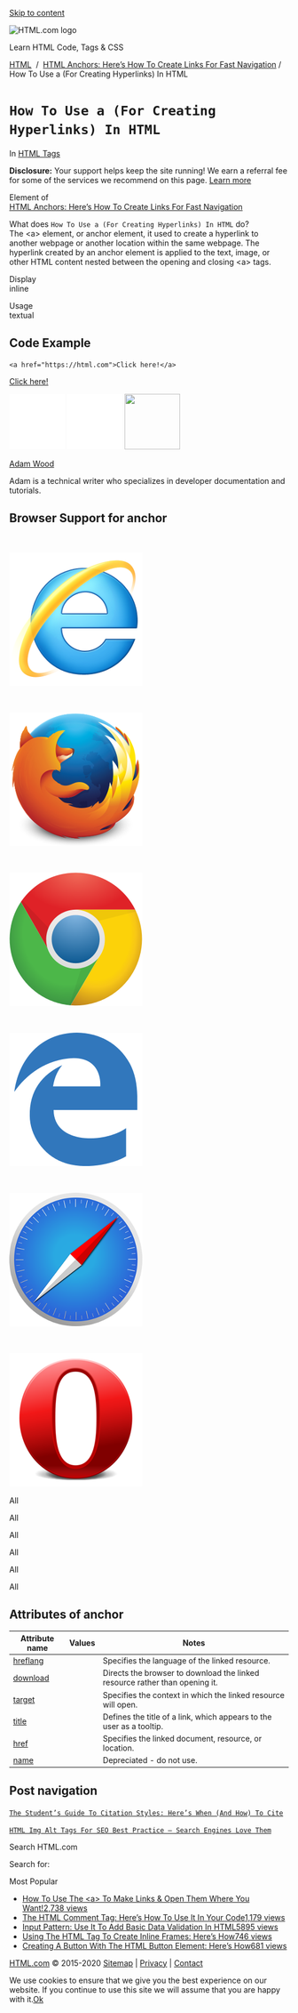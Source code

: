 <a href="#site-main" class="skip-link screen-reader-text">Skip to content</a>

<img src="../../wp-content/uploads/html-com-logo.png" alt="HTML.com logo" class="custom-logo sp-no-webp" srcset="https://html.com/wp-content/uploads/html-com-logo.png" width="250" height="53" />

[](../../index.html)

Learn HTML Code, Tags & CSS

[HTML](../../index.html)  /  [HTML Anchors: Here’s How To Create Links For Fast Navigation](../../anchors-links/index.html) / How To Use a (For Creating Hyperlinks) In HTML

`How To Use a (For Creating Hyperlinks) In HTML`
================================================

In <span class="post-meta-category">[HTML Tags](../index.html)</span>

**Disclosure:** Your support helps keep the site running! We earn a referral fee for some of the services we recommend on this page. [Learn more](../../disclosure/index.html)

Element of  
[HTML Anchors: Here’s How To Create Links For Fast Navigation](../../anchors-links/index.html)

What does `How To Use a (For Creating Hyperlinks) In HTML` do?  
The &lt;a&gt; element, or anchor element, it used to create a hyperlink to another webpage or another location within the same webpage. The hyperlink created by an anchor element is applied to the text, image, or other HTML content nested between the opening and closing &lt;a&gt; tags.

Display  
inline

Usage  
textual

Code Example
------------

    <a href="https://html.com">Click here!</a>

[Click here!](../../index.html)

<span class="underline"></span>

<img src="../../wp-content/plugins/a3-lazy-load/assets/images/lazy_placeholder.gif" class="lazy lazy-hidden avatar avatar-100 photo" width="100" height="100" />

<img src="../../wp-content/plugins/a3-lazy-load/assets/images/lazy_placeholder.gif" class="lazy lazy-hidden avatar avatar-100 photo" width="100" height="100" />

<img src="https://secure.gravatar.com/avatar/3af4194cc38fbc6d4e68fbe7536347d5?s=100&amp;d=mm&amp;r=g" class="avatar avatar-100 photo" srcset="https://secure.gravatar.com/avatar/3af4194cc38fbc6d4e68fbe7536347d5?s=200&amp;d=mm&amp;r=g 2x" width="100" height="100" />

[Adam Wood](../../author/html/index.html)

<span class="fn">Adam is a technical writer who specializes in developer documentation and tutorials.</span>

[<span class="saboxplugin-icon-grey saboxplugin-icon-linkedin"></span>](https://www.linkedin.com/in/adammichaelwood)

<span id="tho-end-content" style="display: block; visibility: hidden;"></span>

Browser Support for anchor
--------------------------

<img src="../../wp-content/plugins/a3-lazy-load/assets/images/lazy_placeholder.gif" class="lazy lazy-hidden" />

![](../../wp-content/plugins/htmlcodetutorial-plugin/assets/images/ie-true.png)

<img src="../../wp-content/plugins/a3-lazy-load/assets/images/lazy_placeholder.gif" class="lazy lazy-hidden" />

![](../../wp-content/plugins/htmlcodetutorial-plugin/assets/images/firefox-true.png)

<img src="../../wp-content/plugins/a3-lazy-load/assets/images/lazy_placeholder.gif" class="lazy lazy-hidden" />

![](../../wp-content/plugins/htmlcodetutorial-plugin/assets/images/chrome-true.png)

<img src="../../wp-content/plugins/a3-lazy-load/assets/images/lazy_placeholder.gif" class="lazy lazy-hidden" />

![](../../wp-content/plugins/htmlcodetutorial-plugin/assets/images/edge-true.png)

<img src="../../wp-content/plugins/a3-lazy-load/assets/images/lazy_placeholder.gif" class="lazy lazy-hidden" />

![](../../wp-content/plugins/htmlcodetutorial-plugin/assets/images/safari-true.png)

<img src="../../wp-content/plugins/a3-lazy-load/assets/images/lazy_placeholder.gif" class="lazy lazy-hidden" />

![](../../wp-content/plugins/htmlcodetutorial-plugin/assets/images/opera-true.png)

<span class="browser-supported">All</span>

<span class="browser-supported">All</span>

<span class="browser-supported">All</span>

<span class="browser-supported">All</span>

<span class="browser-supported">All</span>

<span class="browser-supported">All</span>

Attributes of anchor
--------------------

<table><thead><tr class="header"><th>Attribute name</th><th>Values</th><th>Notes</th></tr></thead><tbody><tr class="odd"><td><a href="../../attributes/a-hreflang/index.html" class="linked-name">hreflang</a><br />
</td><td></td><td>Specifies the language of the linked resource.</td></tr><tr class="even"><td><a href="../../attributes/a-download/index.html" class="linked-name">download</a><br />
</td><td></td><td>Directs the browser to download the linked resource rather than opening it.</td></tr><tr class="odd"><td><a href="../../attributes/a-target/index.html" class="linked-name">target</a><br />
</td><td></td><td>Specifies the context in which the linked resource will open.</td></tr><tr class="even"><td><a href="../../attributes/a-title/index.html" class="linked-name">title</a><br />
</td><td></td><td>Defines the title of a link, which appears to the user as a tooltip.</td></tr><tr class="odd"><td><a href="../../attributes/a-href/index.html" class="linked-name">href</a><br />
</td><td></td><td>Specifies the linked document, resource, or location.</td></tr><tr class="even"><td><a href="../../attributes/a-name/index.html" class="linked-name deprecated">name</a><br />
</td><td></td><td>Depreciated - do not use.</td></tr></tbody></table>

Post navigation
---------------

[<span class="nav-link-label"><span class="genericon genericon-previous"></span></span>`The Student’s Guide To Citation Styles: Here’s When (And How) To Cite`](../../resources/citation-guide/index.html)

[`HTML Img Alt Tags For SEO Best Practice – Search Engines Love Them`<span class="nav-link-label"><span class="genericon genericon-next"></span></span>](../../attributes/img-alt/index.html)

Search HTML.com

<span class="screen-reader-text">Search for:</span>

Most Popular

-   <a href="../../attributes/a-target/index.html" class="popular_posts_bars_link">How To Use The &lt;a&gt; To Make Links &amp; Open Them Where You Want!</a><span class="popular_posts_bars_comment_count_hold"><a href="../../attributes/a-target/index.html#comments" class="popular_posts_bars_comment_count">2,738 views</a><span class="popular_posts_bars_comment_count_triangle"></span></span>
-   <a href="../comment-tag/index.html" class="popular_posts_bars_link">The HTML Comment Tag: Here’s How To Use It In Your Code</a><span class="popular_posts_bars_comment_count_hold"><a href="../comment-tag/index.html#comments" class="popular_posts_bars_comment_count">1,179 views</a><span class="popular_posts_bars_comment_count_triangle"></span></span>
-   <a href="../../attributes/input-pattern/index.html" class="popular_posts_bars_link">Input Pattern: Use It To Add Basic Data Validation In HTML5</a><span class="popular_posts_bars_comment_count_hold"><a href="../../attributes/input-pattern/index.html#comments" class="popular_posts_bars_comment_count">895 views</a><span class="popular_posts_bars_comment_count_triangle"></span></span>
-   <a href="../iframe/index.html" class="popular_posts_bars_link">Using The HTML Tag To Create Inline Frames: Here’s How</a><span class="popular_posts_bars_comment_count_hold"><a href="../iframe/index.html#comments" class="popular_posts_bars_comment_count">746 views</a><span class="popular_posts_bars_comment_count_triangle"></span></span>
-   <a href="../button/index.html" class="popular_posts_bars_link">Creating A Button With The HTML Button Element: Here’s How</a><span class="popular_posts_bars_comment_count_hold"><a href="../button/index.html#comments" class="popular_posts_bars_comment_count">681 views</a><span class="popular_posts_bars_comment_count_triangle"></span></span>

[HTML.com](../../index.html) © 2015-2020 [Sitemap](../../sitemap/index.html) | [Privacy](../../privacy/index.html) | [Contact](../../contact/index.html)

<span id="cn-notice-text" class="cn-text-container">We use cookies to ensure that we give you the best experience on our website. If you continue to use this site we will assume that you are happy with it.</span><span id="cn-notice-buttons" class="cn-buttons-container"><a href="#" id="cn-accept-cookie" class="cn-set-cookie cn-button bootstrap button">Ok</a></span><a href="javascript:void(0);" id="cn-close-notice" class="cn-close-icon"></a>
